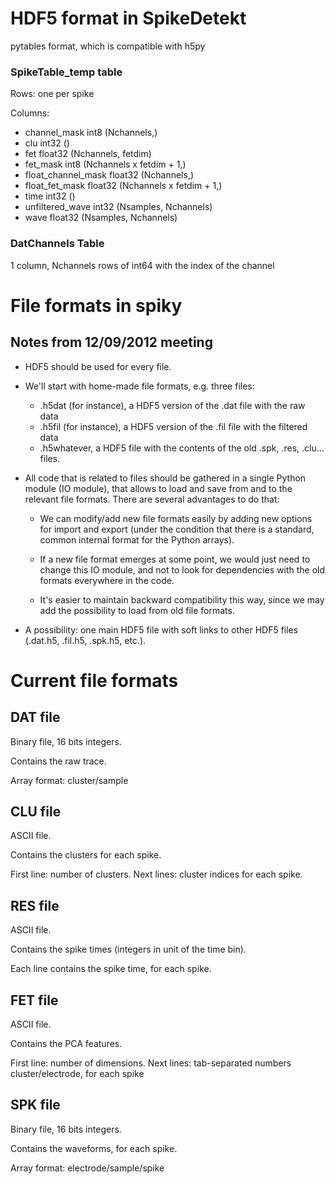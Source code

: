 HDF5 format in SpikeDetekt
==========================

pytables format, which is compatible with h5py

### SpikeTable_temp table

Rows: one per spike

Columns:

  * channel_mask            int8            (Nchannels,)
  * clu                     int32           ()
  * fet                     float32         (Nchannels, fetdim)
  * fet_mask                int8            (Nchannels x fetdim + 1,)
  * float_channel_mask      float32         (Nchannels,)
  * float_fet_mask          float32         (Nchannels x fetdim + 1,)
  * time                    int32           ()
  * unfiltered_wave         int32           (Nsamples, Nchannels)
  * wave                    float32         (Nsamples, Nchannels)


### DatChannels Table

1 column, Nchannels rows of int64 with the index of the channel




File formats in spiky
=====================

Notes from 12/09/2012 meeting
-----------------------------

  * HDF5 should be used for every file.
  
  * We'll start with home-made file formats, e.g. three files:
    * .h5dat (for instance), a HDF5 version of the .dat file with the raw data
    * .h5fil (for instance), a HDF5 version of the .fil file with the filtered
       data
    * .h5whatever, a HDF5 file with the contents of the old .spk, .res, .clu...
      files.

  * All code that is related to files should be gathered in a single Python
    module (IO module), that allows to load and save from and to the relevant
    file formats. There are several advantages to do that:
    
      * We can modify/add new file formats easily by adding new options for
        import and export (under the condition that there is a standard, common
        internal format for the Python arrays).
        
      * If a new file format emerges at some point, we would just need to 
        change this IO module, and not to look for dependencies with the old 
        formats everywhere in the code.
        
      * It's easier to maintain backward compatibility this way, since we may
        add the possibility to load from old file formats.

  * A possibility: one main HDF5 file with soft links to other HDF5 files
    (.dat.h5, .fil.h5, .spk.h5, etc.).

  
  
  
Current file formats
====================

DAT file
--------
Binary file, 16 bits integers.

Contains the raw trace.

Array format: cluster/sample


CLU file
--------
ASCII file.

Contains the clusters for each spike.

First line: number of clusters.
Next lines: cluster indices for each spike.


RES file
--------
ASCII file.

Contains the spike times (integers in unit of the time bin).

Each line contains the spike time, for each spike.


FET file
--------
ASCII file.

Contains the PCA features.

First line: number of dimensions.
Next lines: tab-separated numbers cluster/electrode, for each spike


SPK file
--------
Binary file, 16 bits integers.

Contains the waveforms, for each spike.

Array format: electrode/sample/spike

